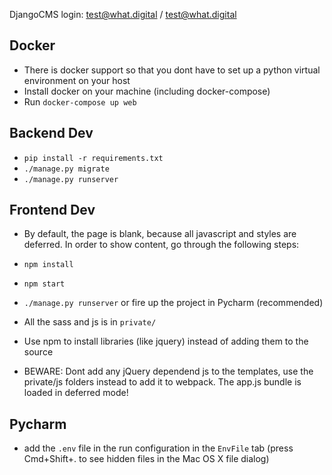 DjangoCMS login: test@what.digital / test@what.digital

## Docker
- There is docker support so that you dont have to set up a python virtual environment on your host
- Install docker on your machine (including docker-compose)
- Run `docker-compose up web`

## Backend Dev
- `pip install -r requirements.txt`
- `./manage.py migrate`
- `./manage.py runserver`


## Frontend Dev
- By default, the page is blank, because all javascript and styles are deferred. In order to show content, go through
the following steps:

- `npm install`
- `npm start`
- `./manage.py runserver` or fire up the project in Pycharm (recommended)

- All the sass and js is in `private/`
- Use npm to install libraries (like jquery) instead of adding them to the source

- BEWARE: Dont add any jQuery dependend js to the templates, use the private/js folders instead to add it to webpack. The app.js bundle is loaded in deferred mode!


## Pycharm
- add the `.env` file in the run configuration in the `EnvFile` tab (press Cmd+Shift+. to see hidden files in the Mac OS X file dialog)
